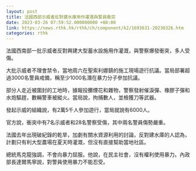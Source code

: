 ```yaml
---
layout: post
title: 法國西部示威者反對建水庫用作灌溉與警員衝突
date: 2023-03-26 07:59:52.000000000 +08:00
link: https://news.rthk.hk/rthk/ch/component/k2/1693631-20230326.htm
categories: rthk
---
```


法國西南部一批示威者反對興建大型蓄水設施用作灌溉，與警察爆發衝突，多人受傷。

大批示威者不理會禁令，當地周六在聖索利娜鎮的施工現場遊行抗議。當局部署超過3000名警員戒備，稱至少1000名潛在暴力分子參加抗議。

部分人走近被圍封的工地時，據報投擲煙花和雜物，警察發射催淚彈、橡膠子彈和水炮驅趕，數輛警車被縱火。當局說，拘捕數人，並檢獲刀等武器。

發起示威的組織說，有2萬5千人參加遊行，當局就說有6000人。

官方說，衝突中有7名示威者和28名警察受傷，其中兩名警員傷勢嚴重。

法國去年出現破紀錄的乾旱，加劇有關水資源利用的討論，反對建水庫的人認為，計劃只有利大型農場在夏天時灌溉，但沒有直接幫助當地社區。

總統馬克龍強調，不會向暴力屈服。他說，在民主社會，沒有權利使用暴力。內政部長達爾馬寧說，對警員使用暴力不能忍受。
　
